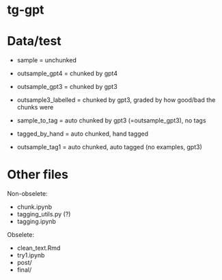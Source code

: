 # tg-gpt



# Data/test

* sample = unchunked
* outsample_gpt4 = chunked by gpt4
* outsample_gpt3 = chunked by gpt3
* outsample3_labelled = chunked by gpt3, graded by how good/bad the chunks were

* sample_to_tag = auto chunked by gpt3 (=outsample_gpt3), no tags 
* tagged_by_hand = auto chunked, hand tagged
* outsample_tag1 = auto chunked, auto tagged (no examples, gpt3)


# Other files

Non-obselete:
* chunk.ipynb
* tagging_utils.py (?)
* tagging.ipynb

Obselete:
* clean_text.Rmd
* try1.ipynb
* post/
* final/
